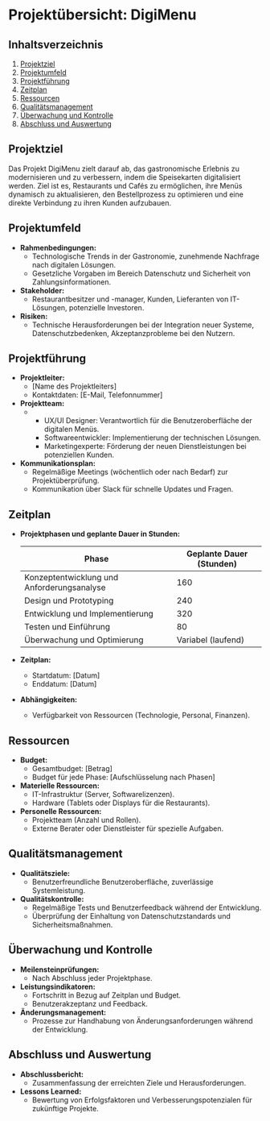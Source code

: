 # Projektübersicht: DigiMenu

## Inhaltsverzeichnis
1. [Projektziel](#projektziel)
2. [Projektumfeld](#projektumfeld)
3. [Projektführung](#projektführung)
4. [Zeitplan](#zeitplan)
5. [Ressourcen](#ressourcen)
6. [Qualitätsmanagement](#qualitätsmanagement)
7. [Überwachung und Kontrolle](#überwachung-und-kontrolle)
8. [Abschluss und Auswertung](#abschluss-und-auswertung)

## Projektziel
Das Projekt DigiMenu zielt darauf ab, das gastronomische Erlebnis zu modernisieren und zu verbessern, indem die Speisekarten digitalisiert werden. Ziel ist es, Restaurants und Cafés zu ermöglichen, ihre Menüs dynamisch zu aktualisieren, den Bestellprozess zu optimieren und eine direkte Verbindung zu ihren Kunden aufzubauen.

## Projektumfeld
- **Rahmenbedingungen:**
  - Technologische Trends in der Gastronomie, zunehmende Nachfrage nach digitalen Lösungen.
  - Gesetzliche Vorgaben im Bereich Datenschutz und Sicherheit von Zahlungsinformationen.
- **Stakeholder:**
  - Restaurantbesitzer und -manager, Kunden, Lieferanten von IT-Lösungen, potenzielle Investoren.
- **Risiken:**
  - Technische Herausforderungen bei der Integration neuer Systeme, Datenschutzbedenken, Akzeptanzprobleme bei den Nutzern.

## Projektführung
- **Projektleiter:**
  - [Name des Projektleiters]
  - Kontaktdaten: [E-Mail, Telefonnummer]
- **Projektteam:**
  - - UX/UI Designer: Verantwortlich für die Benutzeroberfläche der digitalen Menüs.
    - Softwareentwickler: Implementierung der technischen Lösungen.
    - Marketingexperte: Förderung der neuen Dienstleistungen bei potenziellen Kunden.
- **Kommunikationsplan:**
  - Regelmäßige Meetings (wöchentlich oder nach Bedarf) zur Projektüberprüfung.
  - Kommunikation über Slack für schnelle Updates und Fragen.

## Zeitplan
- **Projektphasen und geplante Dauer in Stunden:**

  | Phase                            | Geplante Dauer (Stunden) |
  |----------------------------------|--------------------------|
  | Konzeptentwicklung und Anforderungsanalyse | 160 |
  | Design und Prototyping            | 240 |
  | Entwicklung und Implementierung   | 320 |
  | Testen und Einführung             | 80  |
  | Überwachung und Optimierung       | Variabel (laufend)       |

- **Zeitplan:**
  - Startdatum: [Datum]
  - Enddatum: [Datum]
- **Abhängigkeiten:**
  - Verfügbarkeit von Ressourcen (Technologie, Personal, Finanzen).

## Ressourcen
- **Budget:**
  - Gesamtbudget: [Betrag]
  - Budget für jede Phase: [Aufschlüsselung nach Phasen]
- **Materielle Ressourcen:**
  - IT-Infrastruktur (Server, Softwarelizenzen).
  - Hardware (Tablets oder Displays für die Restaurants).
- **Personelle Ressourcen:**
  - Projektteam (Anzahl und Rollen).
  - Externe Berater oder Dienstleister für spezielle Aufgaben.

## Qualitätsmanagement
- **Qualitätsziele:**
  - Benutzerfreundliche Benutzeroberfläche, zuverlässige Systemleistung.
- **Qualitätskontrolle:**
  - Regelmäßige Tests und Benutzerfeedback während der Entwicklung.
  - Überprüfung der Einhaltung von Datenschutzstandards und Sicherheitsmaßnahmen.

## Überwachung und Kontrolle
- **Meilensteinprüfungen:**
  - Nach Abschluss jeder Projektphase.
- **Leistungsindikatoren:**
  - Fortschritt in Bezug auf Zeitplan und Budget.
  - Benutzerakzeptanz und Feedback.
- **Änderungsmanagement:**
  - Prozesse zur Handhabung von Änderungsanforderungen während der Entwicklung.

## Abschluss und Auswertung
- **Abschlussbericht:**
  - Zusammenfassung der erreichten Ziele und Herausforderungen.
- **Lessons Learned:**
  - Bewertung von Erfolgsfaktoren und Verbesserungspotenzialen für zukünftige Projekte.

